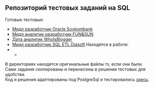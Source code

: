 ## Репозиторий тестовых заданий на SQL
Готовые тестовые:  
* [Мидл разработчик Oracle Sovkombank](https://github.com/AlexeyTimoshin/Test-SQL/blob/main/Sovkombank/Test.md)
* [Мидл аналитик разработчик FUN&SUN](https://github.com/AlexeyTimoshin/Test-SQL/tree/main/FUN%26SUN)
* [Дата аналитик WhoIsBlogger](https://github.com/AlexeyTimoshin/Test-SQL/blob/main/WhoIsBlogger/test.md)
* [Мидл разработчик SQL ETL Diasoft](https://github.com/AlexeyTimoshin/Test-SQL/blob/main/DiaSoft/)
Находятся в работе:  
* -

В директориях находятся оригинальные файлы тз, если они были.  
Сами задания скопированы и перенесены в решения тестовых для удобства.  
Код и решения адаптированы под PostgreSql и тестировались [здесь](https://sqliteonline.com/).  




